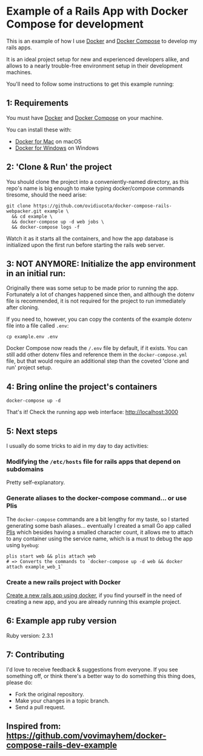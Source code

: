 # Example of a Rails App with Docker Compose for development

This is an example of how I use [Docker](https://docs.docker.com/) and
[Docker Compose](https://docs.docker.com/compose/) to develop my rails apps.

It is an ideal project setup for new and experienced developers alike, and allows
to a nearly trouble-free environment setup in their development machines.

You'll need to follow some instructions to get this example running:

## 1: Requirements

You must have [Docker](https://docs.docker.com/) and
[Docker Compose](https://docs.docker.com/compose/) on your machine.

You can install these with:
  * [Docker for Mac](https://docs.docker.com/docker-for-mac/) on macOS
  * [Docker for Windows](https://docs.docker.com/docker-for-windows) on Windows

## 2: 'Clone & Run' the project

You should clone the project into a conveniently-named directory, as this repo's name is big enough
to make typing docker/compose commands tiresome, should the need arise:

```
git clone https://github.com/ovidiucota/docker-compose-rails-webpacker.git example \
  && cd example \
  && docker-compose up -d web jobs \
  && docker-compose logs -f
```

Watch it as it starts all the containers, and how the app database is initialized upon the first run
before starting the rails web server.

## 3: NOT ANYMORE: Initialize the app environment in an initial run:

Originally there was some setup to be made prior to running the app. Fortunately a lot of changes
happened since then, and although the dotenv file is recommended, it is not required for the project
to run immediately after cloning.

If you need to, however, you can copy the contents of the example dotenv file into a file
called `.env`:

```
cp example.env .env
```

Docker Compose now reads the `/.env` file by default, if it exists. You can still add other dotenv
files and reference them in the `docker-compose.yml` file, but that would require an additional step
than the coveted 'clone and run' project setup.

## 4: Bring online the project's containers

```
docker-compose up -d
```

That's it! Check the running app web interface: [http://localhost:3000](http://localhost:3000)

## 5: Next steps

I usually do some tricks to aid in my day to day activities:

### Modifying the `/etc/hosts` file for rails apps that depend on subdomains
Pretty self-explanatory.

### Generate aliases to the docker-compose command... or use Plis

The `docker-compose` commands are a bit lengthy for my taste, so I started generating some bash
aliases... eventually I created a small Go app called [Plis](https://github.com/IcaliaLabs/plis)
which besides having a smalled character count, it allows me to attach to any container using the
service name, which is a must to debug the app using `byebug`:

```
plis start web && plis attach web
# => Converts the commands to `docker-compose up -d web && docker attach example_web_1`
```

### Create a new rails project with Docker
[Create a new rails app using docker](doc/CREATE_A_NEW_RAILS_PROJECT.md), if you find yourself in
the need of creating a new app, and you are already running this example project.

## 6: Example app ruby version

Ruby version: 2.3.1

## 7: Contributing

I'd love to receive feedback & suggestions from everyone. If you see something off,
or think there's a better way to do something this thing does, please do:

 * Fork the original repository.
 * Make your changes in a topic branch.
 * Send a pull request.

## Inspired from: https://github.com/vovimayhem/docker-compose-rails-dev-example
